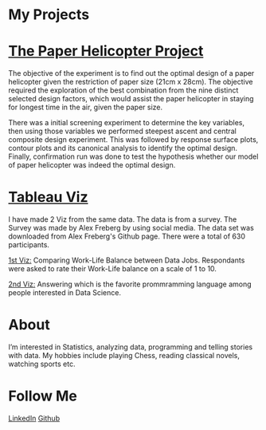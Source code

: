 # My Projects
# [The Paper Helicopter Project](https://github.com/fahimhoq96/The-Paper-Helicopter-Project)
The objective of the experiment is to find out the optimal design of a paper helicopter given the restriction of paper size (21cm x 28cm). The objective required the exploration of the best combination from the nine distinct selected design factors, which would assist the paper helicopter in staying for longest time in the air, given the paper size. 

There was a initial screening experiment to determine the key variables, then using those variables we performed steepest ascent and central composite design experiment. This was followed by response surface plots, contour plots and its canonical analysis to identify the optimal design. Finally, confirmation run was done to test the hypothesis whether our model of paper helicopter was indeed the optimal design.

# [Tableau Viz](https://public.tableau.com/app/profile/fahim.hoq)
I have made 2 Viz from the same data. The data is from a survey. The Survey was made by Alex Freberg by using social media. The data set was downloaded from Alex Freberg's Github page. There were a total of 630 participants.

[1st Viz:](https://public.tableau.com/views/SurveyofDataJobs/Dashboard1?:language=en-US&:display_count=n&:origin=viz_share_link) Comparing Work-Life Balance between Data Jobs. Respondants were asked to rate their Work-Life balance on a scale of 1 to 10.

[2nd Viz:](https://public.tableau.com/views/PopularityofprogrammingLanguages/PopularityofVariousProgrammingLanguages?:language=en-US&:display_count=n&:origin=viz_share_link) Answering which is the favorite prommramming language among people interested in Data Science.

# About
I’m interested in Statistics, analyzing data, programming and telling stories with data. 
My hobbies include playing Chess, reading classical novels, watching sports etc.

# Follow Me
[LinkedIn](https://www.linkedin.com/in/fahim-hoq) [Github](https://github.com/fahimhoq96)
